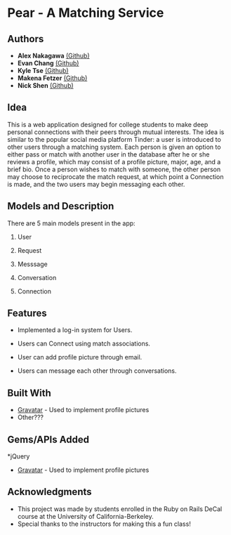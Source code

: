 # Pear - A Matching Service

## Authors

* **Alex Nakagawa** [(Github)](https://github.com/alexnakagawa3)
* **Evan Chang** [(Github)](https://github.com/pkmnfreak)
* **Kyle Tse** [(Github)](https://github.com/tsekylekobie)
* **Makena Fetzer** [(Github)](https://github.com/makenafetzer)
* **Nick Shen** [(Github)](https://github.com/nickshen)

## Idea

This is a web application designed for college students to make deep personal connections with their peers through mutual interests. The idea is similar to the popular social media platform Tinder: a user is introduced to other users through a matching system. Each person is given an option to either pass or match with another user in the database after he or she reviews a profile, which may consist of a profile picture, major, age, and a brief bio. Once a person wishes to match with someone, the other person may choose to reciprocate the match request, at which point a Connection is made, and the two users may begin messaging each other. 

## Models and Description

There are 5 main models present in the app:

1. User

2. Request

3. Messsage

4. Conversation

5. Connection




## Features

* Implemented a log-in system for Users.

* Users can Connect using match associations.

* User can add profile picture through email.

* Users can message each other through conversations.

## Built With

* [Gravatar](https://en.gravatar.com/) - Used to implement profile pictures
* Other???

## Gems/APIs Added

*jQuery

* [Gravatar](https://en.gravatar.com/) - Used to implement profile pictures

## Acknowledgments

* This project was made by students enrolled in the Ruby on Rails DeCal course at the University of California-Berkeley.
* Special thanks to the instructors for making this a fun class!